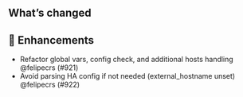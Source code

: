 ## What’s changed
## 🚀 Enhancements

- Refactor global vars, config check, and additional hosts handling @felipecrs (#921)
- Avoid parsing HA config if not needed (external_hostname unset) @felipecrs (#922)
